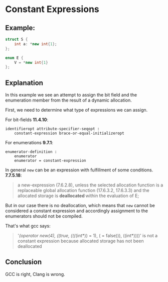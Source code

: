 # Constant Expressions
## Example:

```C++
struct S {
    int a: *new int{1};
};

enum E {
    V = *new int{1}
};
```
## Explanation

In this example we see an attempt to assign the bit field and the enumeration member from the result of a dynamic allocation.

First, we need to determine what type of expressions we can assign.

For bit-fields <strong>11.4.10</strong>:
```
identifieropt attribute-specifier-seqopt : 
    constant-expression brace-or-equal-initializeropt
```

For enumerations <strong>9.7.1</strong>:
```
enumerator-definition :
    enumerator
    enumerator = constant-expression
```

In general `new` can be an expression with fulfillment of some conditions. \
<strong>7.7.5.18</strong>:
>a new-expression (7.6.2.8), unless the selected allocation function is a replaceable global allocation
function (17.6.3.2, 17.6.3.3) and the allocated storage is <strong>deallocated </strong>within the evaluation of E;

But in our case there is no deallocation, which means that `new` cannot be considered a constant expression and accordingly assignment to the enumerators should not be compiled.


That's what gcc says:

>'*(operator new(4), ((true, (((*(int*)<anonymous>) = 1), (<anonymous> = false))), ((int*)<anonymous>)))' is not a constant expression because allocated storage has not been deallocated


## Conclusion
GCC is right, Clang is wrong.

